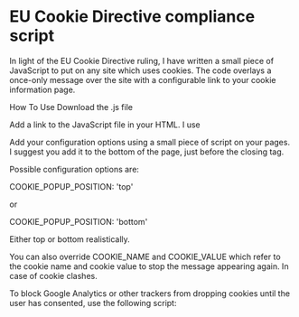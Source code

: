 EU Cookie Directive compliance script
=====================================

In light of the EU Cookie Directive ruling, I have written a small piece of JavaScript to put on any site which uses cookies. The code overlays a once-only message over the site with a configurable link to your cookie information page.

How To Use
Download the .js file

Add a link to the JavaScript file in your HTML. I use

  <script type="text/javascript" src="/media/js/cookiePopup.js" ></script>

Add your configuration options using a small piece of script on your pages. I suggest you add it to the bottom of the page, just before the closing tag.

Possible configuration options are:

  COOKIE_POPUP_POSITION: 'top'

or

  COOKIE_POPUP_POSITION: 'bottom'

Either top or bottom realistically.

You can also override COOKIE_NAME and COOKIE_VALUE which refer to the cookie name and cookie value to stop the message appearing again. In case of cookie clashes.

To block Google Analytics or other trackers from dropping cookies until the user has consented, use the following script:

  <script type="text/javascript"> 
      if (CookiePopupManager.userHasAcceptedCookies()) {
        // Put your Google Analytics or other tracking in here…
      }
  </script>

